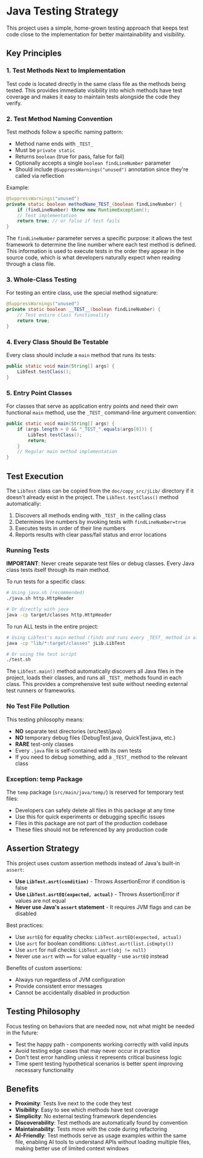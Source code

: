 # Java Testing Strategy

This project uses a simple, home-grown testing approach that keeps test code close to the implementation for better maintainability and visibility.

## Key Principles

### 1. Test Methods Next to Implementation

Test code is located directly in the same class file as the methods being tested. This provides immediate visibility into which methods have test coverage and makes it easy to maintain tests alongside the code they verify.

### 2. Test Method Naming Convention

Test methods follow a specific naming pattern:
- Method name ends with `_TEST_`
- Must be `private static`
- Returns `boolean` (true for pass, false for fail)
- Optionally accepts a single `boolean findLineNumber` parameter
- Should include `@SuppressWarnings("unused")` annotation since they're called via reflection

Example:
```java
@SuppressWarnings("unused")
private static boolean methodName_TEST_(boolean findLineNumber) {
    if (findLineNumber) throw new RuntimeException();
    // Test implementation
    return true; // or false if test fails
}
```

The `findLineNumber` parameter serves a specific purpose: it allows the test framework to determine the line number where each test method is defined. This information is used to execute tests in the order they appear in the source code, which is what developers naturally expect when reading through a class file.

### 3. Whole-Class Testing

For testing an entire class, use the special method signature:
```java
@SuppressWarnings("unused")
private static boolean __TEST__(boolean findLineNumber) {
    // Test entire class functionality
    return true;
}
```

### 4. Every Class Should Be Testable

Every class should include a `main` method that runs its tests:
```java
public static void main(String[] args) {
    LibTest.testClass();
}
```

### 5. Entry Point Classes

For classes that serve as application entry points and need their own functional `main` method, use the `_TEST_` command-line argument convention:

```java
public static void main(String[] args) {
    if (args.length > 0 && "_TEST_".equals(args[0])) {
        LibTest.testClass();
        return;
    }
    // Regular main method implementation
}
```

## Test Execution

The `LibTest` class can be copied from the `doc/copy_src/jLib/` directory if it doesn't already exist in the project. The `LibTest.testClass()` method automatically:
1. Discovers all methods ending with `_TEST_` in the calling class
2. Determines line numbers by invoking tests with `findLineNumber=true`
3. Executes tests in order of their line numbers
4. Reports results with clear pass/fail status and error locations

### Running Tests

**IMPORTANT**: Never create separate test files or debug classes. Every Java class tests itself through its main method.

To run tests for a specific class:
```bash
# Using java.sh (recommended)
./java.sh http.HttpHeader

# Or directly with java
java -cp target/classes http.HttpHeader
```

To run ALL tests in the entire project:
```bash
# Using LibTest's main method (finds and runs every _TEST_ method in all classes)
java -cp "lib/*:target/classes" jLib.LibTest

# Or using the test script
./test.sh
```

The `LibTest.main()` method automatically discovers all Java files in the project, loads their classes, and runs all `_TEST_` methods found in each class. This provides a comprehensive test suite without needing external test runners or frameworks.

### No Test File Pollution

This testing philosophy means:
- **NO** separate test directories (src/test/java)
- **NO** temporary debug files (DebugTest.java, QuickTest.java, etc.)
- **RARE** test-only classes
- Every `.java` file is self-contained with its own tests
- If you need to debug something, add a `_TEST_` method to the relevant class

### Exception: temp Package

The `temp` package (`src/main/java/temp/`) is reserved for temporary test files:
- Developers can safely delete all files in this package at any time
- Use this for quick experiments or debugging specific issues
- Files in this package are not part of the production codebase
- These files should not be referenced by any production code

## Assertion Strategy

This project uses custom assertion methods instead of Java's built-in `assert`:
- **Use `LibTest.asrt(condition)`** - Throws AssertionError if condition is false
- **Use `LibTest.asrtEQ(expected, actual)`** - Throws AssertionError if values are not equal
- **Never use Java's `assert` statement** - It requires JVM flags and can be disabled

Best practices:
- Use `asrtEQ` for equality checks: `LibTest.asrtEQ(expected, actual)`
- Use `asrt` for boolean conditions: `LibTest.asrt(list.isEmpty())`
- Use `asrt` for null checks: `LibTest.asrt(obj != null)`
- Never use `asrt` with `==` for value equality - use `asrtEQ` instead

Benefits of custom assertions:
- Always run regardless of JVM configuration
- Provide consistent error messages
- Cannot be accidentally disabled in production

## Testing Philosophy

Focus testing on behaviors that are needed now, not what might be needed in the future:
- Test the happy path - components working correctly with valid inputs
- Avoid testing edge cases that may never occur in practice
- Don't test error handling unless it represents critical business logic
- Time spent testing hypothetical scenarios is better spent improving necessary functionality

## Benefits

- **Proximity**: Tests live next to the code they test
- **Visibility**: Easy to see which methods have test coverage
- **Simplicity**: No external testing framework dependencies
- **Discoverability**: Test methods are automatically found by convention
- **Maintainability**: Tests move with the code during refactoring
- **AI-Friendly**: Test methods serve as usage examples within the same file, enabling AI tools to understand APIs without loading multiple files, making better use of limited context windows